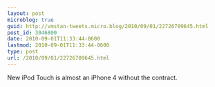 ```yaml
---
layout: post
microblog: true
guid: http://vmstan-tweets.micro.blog/2010/09/01/22726709645.html
post_id: 3046800
date: 2010-09-01T11:33:44-0600
lastmod: 2010-09-01T11:33:44-0600
type: post
url: /2010/09/01/22726709645.html
---
```

New iPod Touch is almost an iPhone 4 without the contract.
